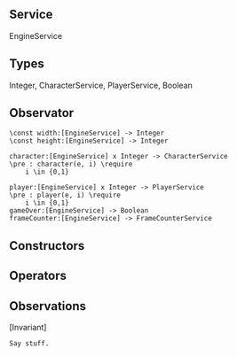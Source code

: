 ## Service
EngineService

## Types
Integer, CharacterService, PlayerService, Boolean

## Observator
    \const width:[EngineService] -> Integer
    \const height:[EngineService] -> Integer

    character:[EngineService] x Integer -> CharacterService
    \pre : character(e, i) \require
        i \in {0,1}

    player:[EngineService] x Integer -> PlayerService
    \pre : player(e, i) \require
        i \in {0,1}
    gameOver:[EngineService] -> Boolean
    frameCounter:[EngineService] -> FrameCounterService

## Constructors
    

## Operators

## Observations

[Invariant]

    Say stuff.
